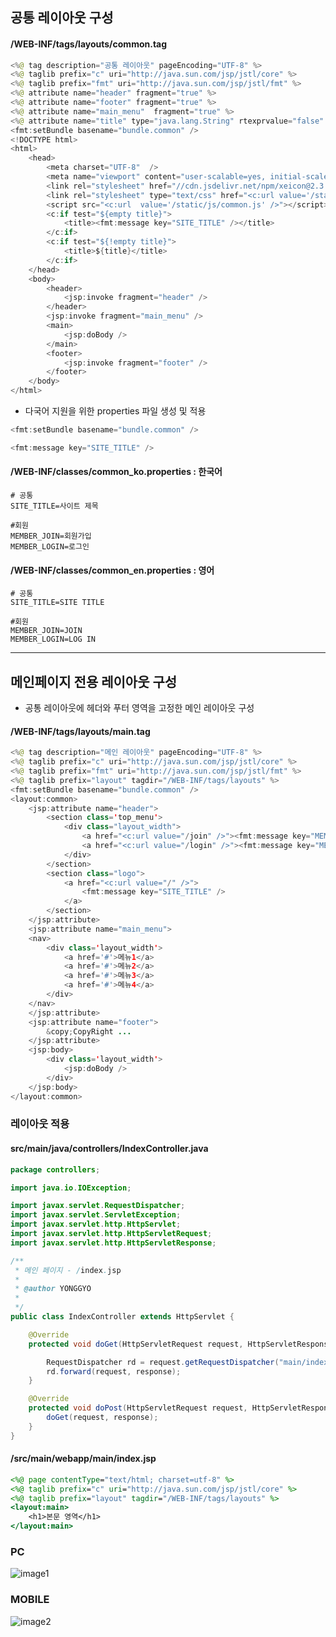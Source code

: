 ## 공통 레이아웃 구성 

#### /WEB-INF/tags/layouts/common.tag

```java
<%@ tag description="공통 레이아웃" pageEncoding="UTF-8" %>
<%@ taglib prefix="c" uri="http://java.sun.com/jsp/jstl/core" %>
<%@ taglib prefix="fmt" uri="http://java.sun.com/jsp/jstl/fmt" %>
<%@ attribute name="header" fragment="true" %>
<%@ attribute name="footer" fragment="true" %>
<%@ attribute name="main_menu"  fragment="true" %>
<%@ attribute name="title" type="java.lang.String" rtexprvalue="false" %>
<fmt:setBundle basename="bundle.common" />
<!DOCTYPE html> 
<html>
	<head>
		<meta charset="UTF-8"  />
		<meta name="viewport" content="user-scalable=yes, initial-scale=1.0, maximum-scale=1.0, minimum-scale=1.0, width=device-width">
		<link rel="stylesheet" href="//cdn.jsdelivr.net/npm/xeicon@2.3.3/xeicon.min.css" />
		<link rel="stylesheet" type="text/css" href="<c:url value='/static/css/style.css' />" />
		<script src="<c:url  value='/static/js/common.js' />"></script>
		<c:if test="${empty title}">
			<title><fmt:message key="SITE_TITLE" /></title>
		</c:if>
		<c:if test="${!empty title}">
			<title>${title}</title>
		</c:if>
	</head>
	<body>
		<header>
			<jsp:invoke fragment="header" />
		</header>
		<jsp:invoke fragment="main_menu" />
		<main>
			<jsp:doBody />
		</main>
		<footer>
			<jsp:invoke fragment="footer" />
		</footer>
	</body>
</html>
```

- 다국어 지원을 위한 properties 파일 생성 및 적용 

```java 
<fmt:setBundle basename="bundle.common" />
```

```java
<fmt:message key="SITE_TITLE" />
```

#### /WEB-INF/classes/common_ko.properties : 한국어

```
# 공통
SITE_TITLE=사이트 제목

#회원
MEMBER_JOIN=회원가입
MEMBER_LOGIN=로그인
```

#### /WEB-INF/classes/common_en.properties : 영어

```
# 공통
SITE_TITLE=SITE TITLE

#회원
MEMBER_JOIN=JOIN
MEMBER_LOGIN=LOG IN
```

* * * 
## 메인페이지 전용 레이아웃 구성

- 공통 레이아웃에 헤더와 푸터 영역을 고정한 메인 레이아웃 구성

#### /WEB-INF/tags/layouts/main.tag

```java
<%@ tag description="메인 레이아웃" pageEncoding="UTF-8" %>
<%@ taglib prefix="c" uri="http://java.sun.com/jsp/jstl/core" %>
<%@ taglib prefix="fmt" uri="http://java.sun.com/jsp/jstl/fmt" %>
<%@ taglib prefix="layout" tagdir="/WEB-INF/tags/layouts" %>
<fmt:setBundle basename="bundle.common" />
<layout:common>
	<jsp:attribute name="header">
		<section class='top_menu'>
			<div class="layout_width">
				<a href="<c:url value="/join" />"><fmt:message key="MEMBER_JOIN" /></a>
				<a href="<c:url value="/login" />"><fmt:message key="MEMBER_LOGIN" /></a>
			</div>
		</section>
		<section class="logo">
			<a href="<c:url value="/" />">
				<fmt:message key="SITE_TITLE" />
			</a>
		</section>
	</jsp:attribute>
	<jsp:attribute name="main_menu">
	<nav>
		<div class='layout_width'>
			<a href='#'>메뉴1</a>
			<a href='#'>메뉴2</a>
			<a href='#'>메뉴3</a>
			<a href='#'>메뉴4</a>
		</div>
	</nav>
	</jsp:attribute>
	<jsp:attribute name="footer">
		&copy;CopyRight ...
	</jsp:attribute>
	<jsp:body>
		<div class='layout_width'>
			<jsp:doBody />
		</div>
	</jsp:body>
</layout:common>
```

### 레이아웃 적용

#### src/main/java/controllers/IndexController.java

```java
package controllers;

import java.io.IOException;

import javax.servlet.RequestDispatcher;
import javax.servlet.ServletException;
import javax.servlet.http.HttpServlet;
import javax.servlet.http.HttpServletRequest;
import javax.servlet.http.HttpServletResponse;

/**
 * 메인 페이지 - /index.jsp
 * 
 * @author YONGGYO
 *
 */
public class IndexController extends HttpServlet {

	@Override
	protected void doGet(HttpServletRequest request, HttpServletResponse response) throws ServletException, IOException {

		RequestDispatcher rd = request.getRequestDispatcher("main/index.jsp");
		rd.forward(request, response);
	}

	@Override
	protected void doPost(HttpServletRequest request, HttpServletResponse response) throws ServletException, IOException {
		doGet(request, response);
	}	
}
```

#### /src/main/webapp/main/index.jsp

```jsp
<%@ page contentType="text/html; charset=utf-8" %>
<%@ taglib prefix="c" uri="http://java.sun.com/jsp/jstl/core" %>
<%@ taglib prefix="layout" tagdir="/WEB-INF/tags/layouts" %>
<layout:main>
	<h1>본문 영역</h1>
</layout:main>
```


### PC

![image1](https://github.com/yonggyo1125/curriculum300H/blob/main/5.JSP2%20%26%20JSP%20%ED%94%84%EB%A1%9C%EC%A0%9D%ED%8A%B8(60%EC%8B%9C%EA%B0%84)/5%EC%9D%BC%EC%B0%A8(3h)%20-%20%EC%9B%B9MVC%20%2B%20%EC%BB%A4%EC%8A%A4%ED%85%80%20%EC%95%A1%EC%85%98%20-%20%EB%A0%88%EC%9D%B4%EC%95%84%EC%9B%83%20%EA%B5%AC%EC%84%B1/images/project/image1.png)

### MOBILE

![image2](https://github.com/yonggyo1125/curriculum300H/blob/main/5.JSP2%20%26%20JSP%20%ED%94%84%EB%A1%9C%EC%A0%9D%ED%8A%B8(60%EC%8B%9C%EA%B0%84)/5%EC%9D%BC%EC%B0%A8(3h)%20-%20%EC%9B%B9MVC%20%2B%20%EC%BB%A4%EC%8A%A4%ED%85%80%20%EC%95%A1%EC%85%98%20-%20%EB%A0%88%EC%9D%B4%EC%95%84%EC%9B%83%20%EA%B5%AC%EC%84%B1/images/project/image2.png)
